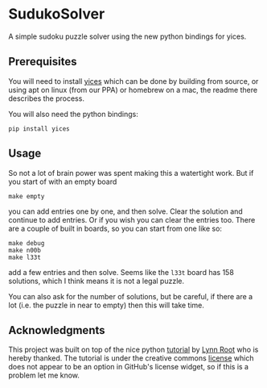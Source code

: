 # SudukoSolver

A simple sudoku puzzle solver using the new python bindings for yices.

## Prerequisites

You will need to install [yices](https://github.com/SRI-CSL/yices2) which can be done by building from source,
or using apt on linux (from our PPA) or homebrew on a mac, the readme there describes the process.

You will also need the python bindings:
```
pip install yices
```

## Usage

So not a lot of brain power was spent making this a watertight work. But if you start of with an empty board
```
make empty
```
you can add entries one by one, and then solve. Clear the solution and continue to add entries. Or if you wish you
can clear the entries too.  There are a couple of built in boards, so you can start from one like so:
```
make debug
make n00b
make l33t
```
add a few entries and then solve. Seems like the `l33t` board has 158 solutions, which I think means it is not a
legal puzzle.

You can also ask for the number of solutions, but be careful, if there are a lot (i.e. the puzzle in near to empty)
then this will take time.

## Acknowledgments

This project was built on top of the nice python [tutorial](http://newcoder.io/gui/) by [Lynn Root](http://www.roguelynn.com/)
who is hereby thanked. The tutorial is under the creative commons [license](https://creativecommons.org/licenses/by-sa/3.0/deed.en_US) which does
not appear to be an option in GitHub's license widget, so if this is a problem let me know.
